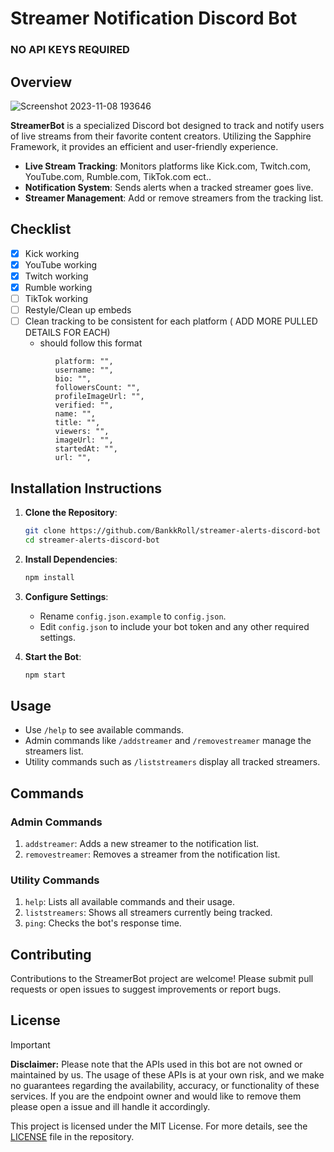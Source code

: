 # Streamer Notification Discord Bot

### NO API KEYS REQUIRED

## Overview

![Screenshot 2023-11-08 193646](https://github.com/BankkRoll/streamer-alerts-discord-bot/assets/106103625/c84acc03-0a29-4862-ae6d-cf6f19f8347d)

**StreamerBot** is a specialized Discord bot designed to track and notify users of live streams from their favorite content creators. Utilizing the Sapphire Framework, it provides an efficient and user-friendly experience.

- **Live Stream Tracking**: Monitors platforms like Kick.com, Twitch.com, YouTube.com, Rumble.com, TikTok.com ect..
- **Notification System**: Sends alerts when a tracked streamer goes live.
- **Streamer Management**: Add or remove streamers from the tracking list.

## Checklist

- [x] Kick working
- [x] YouTube working
- [x] Twitch working
- [x] Rumble working
- [ ] TikTok working
- [ ] Restyle/Clean up embeds
- [ ] Clean tracking to be consistent for each platform ( ADD MORE PULLED DETAILS FOR EACH)
  - should follow this format

```plaintext
          platform: "",
          username: "",
          bio: "",
          followersCount: "",
          profileImageUrl: "",
          verified: "",
          name: "",
          title: "",
          viewers: "",
          imageUrl: "",
          startedAt: "",
          url: "",
```

## Installation Instructions

1. **Clone the Repository**:

   ```sh
   git clone https://github.com/BankkRoll/streamer-alerts-discord-bot
   cd streamer-alerts-discord-bot
   ```

2. **Install Dependencies**:

   ```sh
   npm install
   ```

3. **Configure Settings**:

   - Rename `config.json.example` to `config.json`.
   - Edit `config.json` to include your bot token and any other required settings.

4. **Start the Bot**:
   ```sh
   npm start
   ```

## Usage

- Use `/help` to see available commands.
- Admin commands like `/addstreamer` and `/removestreamer` manage the streamers list.
- Utility commands such as `/liststreamers` display all tracked streamers.

## Commands

### Admin Commands

1. `addstreamer`: Adds a new streamer to the notification list.
2. `removestreamer`: Removes a streamer from the notification list.

### Utility Commands

1. `help`: Lists all available commands and their usage.
2. `liststreamers`: Shows all streamers currently being tracked.
3. `ping`: Checks the bot's response time.

## Contributing

Contributions to the StreamerBot project are welcome! Please submit pull requests or open issues to suggest improvements or report bugs.

## License

> [!IMPORTANT]
> **Disclaimer:**
> Please note that the APIs used in this bot are not owned or maintained by us. The usage of these APIs is at your own risk, and we make no guarantees regarding the availability, accuracy, or functionality of these services. If you are the endpoint owner and would like to remove them please open a issue and ill handle it accordingly.

This project is licensed under the MIT License. For more details, see the [LICENSE](./LICENSE) file in the repository.
